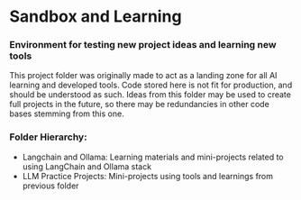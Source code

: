 # Sandbox and Learning
### Environment for testing new project ideas and learning new tools

This project folder was originally made to act as a landing zone for all AI learning and developed tools. Code stored here is not fit for production, and should be understood as such. Ideas from this folder may be used to create full projects in the future, so there may be redundancies in other code bases stemming from this one.

### Folder Hierarchy:
* Langchain and Ollama: Learning materials and mini-projects related to using LangChain and Ollama stack
* LLM Practice Projects: Mini-projects using tools and learnings from previous folder